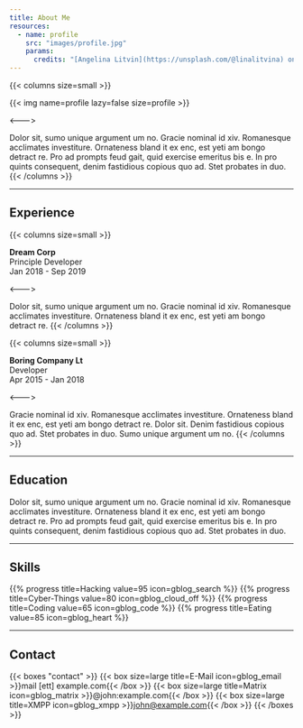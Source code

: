 ```yaml
---
title: About Me
resources:
  - name: profile
    src: "images/profile.jpg"
    params:
      credits: "[Angelina Litvin](https://unsplash.com/@linalitvina) on [Unsplash](https://unsplash.com/s/photos/writing)"
---
```


{{< columns size=small >}}

{{< img name=profile lazy=false size=profile >}}

<--->

Dolor sit, sumo unique argument um no. Gracie nominal id xiv. Romanesque acclimates investiture. Ornateness bland it ex enc, est yeti am bongo detract re. Pro ad prompts feud gait, quid exercise emeritus bis e. In pro quints consequent, denim fastidious copious quo ad. Stet probates in duo.
{{< /columns >}}

---

## Experience

{{< columns size=small >}}

**Dream Corp**\
Principle Developer\
Jan 2018 - Sep 2019

<--->

Dolor sit, sumo unique argument um no. Gracie nominal id xiv. Romanesque acclimates investiture. Ornateness bland it ex enc, est yeti am bongo detract re.
{{< /columns >}}

{{< columns size=small >}}

**Boring Company Lt**\
Developer\
Apr 2015 - Jan 2018

<--->

Gracie nominal id xiv. Romanesque acclimates investiture. Ornateness bland it ex enc, est yeti am bongo detract re. Dolor sit. Denim fastidious copious quo ad. Stet probates in duo. Sumo unique argument um no.
{{< /columns >}}

---

## Education

Dolor sit, sumo unique argument um no. Gracie nominal id xiv. Romanesque acclimates investiture. Ornateness bland it ex enc, est yeti am bongo detract re. Pro ad prompts feud gait, quid exercise emeritus bis e. In pro quints consequent, denim fastidious copious quo ad. Stet probates in duo.

---

## Skills

<!-- prettier-ignore-start -->
<!-- spellchecker-disable -->
{{% progress title=Hacking value=95 icon=gblog_search %}}
{{% progress title=Cyber-Things value=80 icon=gblog_cloud_off %}}
{{% progress title=Coding value=65 icon=gblog_code %}}
{{% progress title=Eating value=85 icon=gblog_heart %}}
<!-- spellchecker-enable -->
<!-- prettier-ignore-end -->

---

## Contact

<!-- prettier-ignore-start -->
<!-- spellchecker-disable -->
{{< boxes "contact" >}}
{{< box size=large title=E-Mail icon=gblog_email >}}mail [ett] example.com{{< /box >}}
{{< box size=large title=Matrix icon=gblog_matrix >}}@john:example.com{{< /box >}}
{{< box size=large title=XMPP icon=gblog_xmpp >}}john@example.com{{< /box >}}
{{< /boxes >}}
<!-- spellchecker-enable -->
<!-- prettier-ignore-end -->

